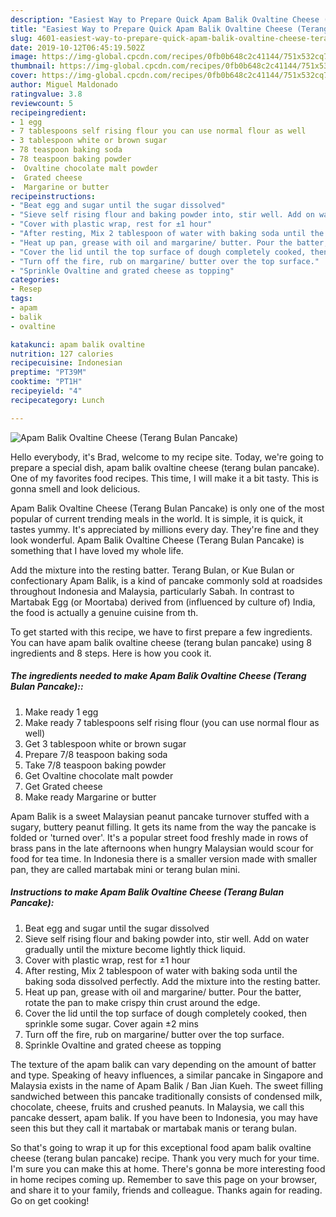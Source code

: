 ```yaml
---
description: "Easiest Way to Prepare Quick Apam Balik Ovaltine Cheese (Terang Bulan Pancake)"
title: "Easiest Way to Prepare Quick Apam Balik Ovaltine Cheese (Terang Bulan Pancake)"
slug: 4601-easiest-way-to-prepare-quick-apam-balik-ovaltine-cheese-terang-bulan-pancake
date: 2019-10-12T06:45:19.502Z
image: https://img-global.cpcdn.com/recipes/0fb0b648c2c41144/751x532cq70/apam-balik-ovaltine-cheese-terang-bulan-pancake-recipe-main-photo.jpg
thumbnail: https://img-global.cpcdn.com/recipes/0fb0b648c2c41144/751x532cq70/apam-balik-ovaltine-cheese-terang-bulan-pancake-recipe-main-photo.jpg
cover: https://img-global.cpcdn.com/recipes/0fb0b648c2c41144/751x532cq70/apam-balik-ovaltine-cheese-terang-bulan-pancake-recipe-main-photo.jpg
author: Miguel Maldonado
ratingvalue: 3.8
reviewcount: 5
recipeingredient:
- 1 egg
- 7 tablespoons self rising flour you can use normal flour as well
- 3 tablespoon white or brown sugar
- 78 teaspoon baking soda
- 78 teaspoon baking powder
-  Ovaltine chocolate malt powder
-  Grated cheese
-  Margarine or butter
recipeinstructions:
- "Beat egg and sugar until the sugar dissolved"
- "Sieve self rising flour and baking powder into, stir well. Add on water gradually until the mixture become lightly thick liquid."
- "Cover with plastic wrap, rest for ±1 hour"
- "After resting, Mix 2 tablespoon of water with baking soda until the baking soda dissolved perfectly. Add the mixture into the resting batter."
- "Heat up pan, grease with oil and margarine/ butter. Pour the batter, rotate the pan to make crispy thin crust around the edge."
- "Cover the lid until the top surface of dough completely cooked, then sprinkle some sugar. Cover again ±2 mins"
- "Turn off the fire, rub on margarine/ butter over the top surface."
- "Sprinkle Ovaltine and grated cheese as topping"
categories:
- Resep
tags:
- apam
- balik
- ovaltine

katakunci: apam balik ovaltine
nutrition: 127 calories
recipecuisine: Indonesian
preptime: "PT39M"
cooktime: "PT1H"
recipeyield: "4"
recipecategory: Lunch

---
```



![Apam Balik Ovaltine Cheese (Terang Bulan Pancake)](https://img-global.cpcdn.com/recipes/0fb0b648c2c41144/751x532cq70/apam-balik-ovaltine-cheese-terang-bulan-pancake-recipe-main-photo.jpg)

Hello everybody, it's Brad, welcome to my recipe site. Today, we're going to prepare a special dish, apam balik ovaltine cheese (terang bulan pancake). One of my favorites food recipes. This time, I will make it a bit tasty. This is gonna smell and look delicious.

Apam Balik Ovaltine Cheese (Terang Bulan Pancake) is only one of the most popular of current trending meals in the world. It is simple, it is quick, it tastes yummy. It's appreciated by millions every day. They're fine and they look wonderful. Apam Balik Ovaltine Cheese (Terang Bulan Pancake) is something that I have loved my whole life.

Add the mixture into the resting batter. Terang Bulan, or Kue Bulan or confectionary Apam Balik, is a kind of pancake commonly sold at roadsides throughout Indonesia and Malaysia, particularly Sabah. In contrast to Martabak Egg (or Moortaba) derived from (influenced by culture of) India, the food is actually a genuine cuisine from th.


To get started with this recipe, we have to first prepare a few ingredients. You can have apam balik ovaltine cheese (terang bulan pancake) using 8 ingredients and 8 steps. Here is how you cook it.

##### The ingredients needed to make Apam Balik Ovaltine Cheese (Terang Bulan Pancake)::

1. Make ready 1 egg
1. Make ready 7 tablespoons self rising flour (you can use normal flour as well)
1. Get 3 tablespoon white or brown sugar
1. Prepare 7/8 teaspoon baking soda
1. Take 7/8 teaspoon baking powder
1. Get  Ovaltine chocolate malt powder
1. Get  Grated cheese
1. Make ready  Margarine or butter


Apam Balik is a sweet Malaysian peanut pancake turnover stuffed with a sugary, buttery peanut filling. It gets its name from the way the pancake is folded or &#39;turned over&#39;. It&#39;s a popular street food freshly made in rows of brass pans in the late afternoons when hungry Malaysian would scour for food for tea time. In Indonesia there is a smaller version made with smaller pan, they are called martabak mini or terang bulan mini. 

##### Instructions to make Apam Balik Ovaltine Cheese (Terang Bulan Pancake):

1. Beat egg and sugar until the sugar dissolved
1. Sieve self rising flour and baking powder into, stir well. Add on water gradually until the mixture become lightly thick liquid.
1. Cover with plastic wrap, rest for ±1 hour
1. After resting, Mix 2 tablespoon of water with baking soda until the baking soda dissolved perfectly. Add the mixture into the resting batter.
1. Heat up pan, grease with oil and margarine/ butter. Pour the batter, rotate the pan to make crispy thin crust around the edge.
1. Cover the lid until the top surface of dough completely cooked, then sprinkle some sugar. Cover again ±2 mins
1. Turn off the fire, rub on margarine/ butter over the top surface.
1. Sprinkle Ovaltine and grated cheese as topping


The texture of the apam balik can vary depending on the amount of batter and type. Speaking of heavy influences, a similar pancake in Singapore and Malaysia exists in the name of Apam Balik / Ban Jian Kueh. The sweet filling sandwiched between this pancake traditionally consists of condensed milk, chocolate, cheese, fruits and crushed peanuts. In Malaysia, we call this pancake dessert, apam balik. If you have been to Indonesia, you may have seen this but they call it martabak or martabak manis or terang bulan. 

So that's going to wrap it up for this exceptional food apam balik ovaltine cheese (terang bulan pancake) recipe. Thank you very much for your time. I'm sure you can make this at home. There's gonna be more interesting food in home recipes coming up. Remember to save this page on your browser, and share it to your family, friends and colleague. Thanks again for reading. Go on get cooking!
